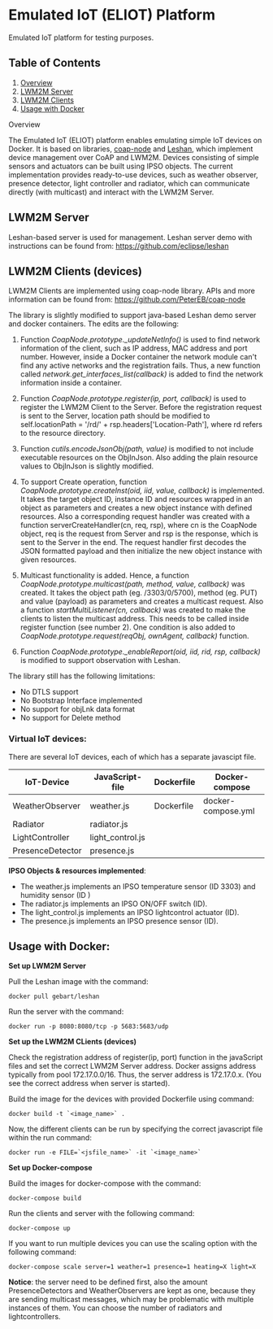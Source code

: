 # Emulated IoT (ELIOT) Platform

Emulated IoT platform for testing purposes.

## Table of Contents

1. [Overview](#Overview)  
2. [LWM2M Server](#Server)  
3. [LWM2M Clients](#Client)  
4. [Usage with Docker](#Usage)  

<a name="Overview"></a>
Overview

The Emulated IoT (ELIOT) platform enables emulating simple IoT devices on Docker. It is based on libraries, [coap-node](https://github.com/PeterEB/coap-node) and [Leshan](https://github.com/eclipse/leshan), which implement device management over CoAP and LWM2M. Devices consisting of simple sensors and actuators can be built using IPSO objects. The current implementation provides ready-to-use devices, such as weather observer, presence detector, light controller and radiator, which can communicate directly (with multicast) and interact with the LWM2M Server.

<a name="Server"></a>
## LWM2M Server

Leshan-based server is used for management. Leshan server demo with instructions can be found from: https://github.com/eclipse/leshan

<a name="Client"></a>
## LWM2M Clients (devices)

LWM2M Clients are implemented using coap-node library. APIs and more information can be found from: https://github.com/PeterEB/coap-node

The library is slightly modified to support java-based Leshan demo server and docker containers. The edits are the following:

1. Function *CoapNode.prototype._updateNetInfo()* is used to find network information of the client, such as IP address, MAC address and port number. However, inside a Docker container the network module can't find any active networks and the registration fails. Thus, a new function called *network.get_interfaces_list(callback)* is added to find the network information inside a container.

2. Function *CoapNode.prototype.register(ip, port, callback)* is used to register the LWM2M Client to the Server. Before the registration request is sent to the Server, location path should be modified to self.locationPath = '/rd/' + rsp.headers['Location-Path'], where rd refers to the resource directory.

3. Function *cutils.encodeJsonObj(path, value)* is modified to not include executable resources on the ObjInJson. Also adding the plain resource values to ObjInJson is slightly modified.

4. To support Create operation, function *CoapNode.prototype.createInst(oid, iid, value, callback)* is implemented. It takes the target object ID, instance ID and resources wrapped in an object as parameters and creates a new object instance with defined resources. Also a corresponding request handler was created with a function serverCreateHandler(cn, req, rsp), where cn is the CoapNode object, req is the request from Server and rsp is the response, which is sent to the Server in the end. The request handler first decodes the JSON formatted payload and then initialize the new object instance with given resources.

5. Multicast functionality is added. Hence, a function *CoapNode.prototype.multicast(path, method, value, callback)* was created. It takes the object path (eg. /3303/0/5700), method (eg. PUT) and value (payload) as parameters and creates a multicast request. Also a function *startMultiListener(cn, callback)* was created to make the clients to listen the multicast address. This needs to be called inside register function (see number 2). One condition is also added to *CoapNode.prototype.request(reqObj, ownAgent, callback)* function.

6. Function *CoapNode.prototype._enableReport(oid, iid, rid, rsp, callback)* is modified to support observation with Leshan.


The library still has the following limitations:

* No DTLS support
* No Bootstrap Interface implemented
* No support for objLnk data format
* No support for Delete method


### Virtual IoT devices:

There are several IoT devices, each of which has a separate javascipt file.

IoT-Device | JavaScript-file | Dockerfile | Docker-compose
------------ | -------------- | ----------|---------------
WeatherObserver | weather.js | Dockerfile | docker-compose.yml
Radiator | radiator.js
LightController | light_control.js
PresenceDetector | presence.js

**IPSO Objects & resources implemented**:

* The weather.js implements an IPSO temperature sensor (ID 3303) and humidity sensor (ID )
* The radiator.js implements an IPSO ON/OFF switch (ID).
* The light_control.js implements an IPSO lightcontrol actuator (ID).
* The presence.js implements an IPSO presence sensor (ID).

<a name="Usage"></a>
## Usage with Docker:


**Set up LWM2M Server**

Pull the Leshan image with the command:

```
docker pull gebart/leshan
```
Run the server with the command:
```
docker run -p 8080:8080/tcp -p 5683:5683/udp
```

**Set up the LWM2M CLients (devices)**

Check the registration address of register(ip, port) function in the javaScript files and set the correct LWM2M Server address. Docker assigns address typically from pool 172.17.0.0/16. Thus, the server address is 172.17.0.x. (You see the correct address when server is started).

Build the image for the devices with provided Dockerfile using command:
```
docker build -t `<image_name>` .
```
Now, the different clients can be run by specifying the correct javascript file within the run command:
```
docker run -e FILE=`<jsfile_name>` -it `<image_name>`
```

**Set up Docker-compose**

Build the images for docker-compose with the command:
```
docker-compose build
```
Run the clients and server with the following command:
```
docker-compose up
```
If you want to run multiple devices you can use the scaling option with the following command:
```
docker-compose scale server=1 weather=1 presence=1 heating=X light=X
```
**Notice**: the server need to be defined first, also the amount PresenceDetectors and WeatherObservers are kept as one, because they are sending multicast messages, which may be problematic with multiple instances of them. You can choose the number of radiators and lightcontrollers.

